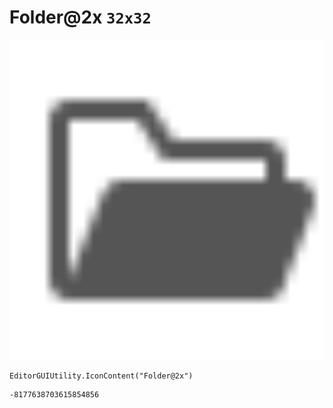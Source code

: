 # Folder@2x `32x32`
<img src="/img/Folder@2x.png" width=512 height=512>

``` CSharp
EditorGUIUtility.IconContent("Folder@2x")
```
```
-8177638703615854856
```
